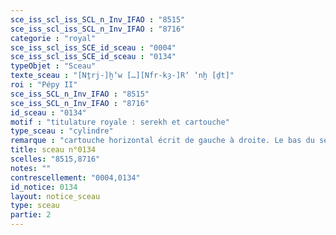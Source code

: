 ```yaml
---
sce_iss_scl_iss_SCL_n_Inv_IFAO : "8515"
sce_iss_scl_iss_SCL_n_Inv_IFAO : "8716"
categorie : "royal"
sce_iss_scl_iss_SCE_id_sceau : "0004"
sce_iss_scl_iss_SCE_id_sceau : "0134"
typeObjet : "Sceau"
texte_sceau : "[Nṯrj-]ḫ‘w […][Nfr-kȝ-]R‘ ‘nḫ [ḏt]"
roi : "Pépy II"
sce_iss_SCL_n_Inv_IFAO : "8515"
sce_iss_SCL_n_Inv_IFAO : "8716"
id_sceau : "0134"
motif : "titulature royale : serekh et cartouche"
type_sceau : "cylindre"
remarque : "cartouche horizontal écrit de gauche à droite. Le bas du serekh, très court, rejoint la bordure &quot;échelle&quot; du sceau, un motif qui apparaît sur plusieurs sceaux de Pépy II : Kaplony, MonAeg IIIB, pl. 113, 4 & 9; pl. 114, 12."
title: sceau n°0134
scelles: "8515,8716"
notes: ""
contrescellement: "0004,0134"
id_notice: 0134
layout: notice_sceau
type: sceau
partie: 2
---
```

